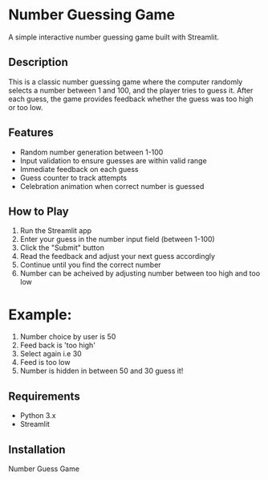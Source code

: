 # Number Guessing Game

A simple interactive number guessing game built with Streamlit.

## Description

This is a classic number guessing game where the computer randomly selects a number between 1 and 100, and the player tries to guess it. After each guess, the game provides feedback whether the guess was too high or too low.

## Features

- Random number generation between 1-100
- Input validation to ensure guesses are within valid range
- Immediate feedback on each guess
- Guess counter to track attempts
- Celebration animation when correct number is guessed

## How to Play

1. Run the Streamlit app
2. Enter your guess in the number input field (between 1-100)
3. Click the "Submit" button
4. Read the feedback and adjust your next guess accordingly
5. Continue until you find the correct number
6. Number can be acheived by adjusting number between too high and too low

# Example:
1. Number choice by user is 50
2. Feed back is 'too high'
3. Select again i.e 30
4. Feed is too low
5. Number is hidden in between 50 and 30 guess it!

## Requirements

- Python 3.x
- Streamlit

## Installation


 Number Guess Game
 
